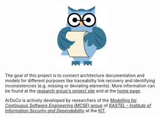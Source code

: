 
<p align="center"> 
	<img alt="ArDoCo" src="profile/logo.png" height="210"/>
</p>

The goal of this project is to connect architecture documentation and models for different purposes like traceability link recovery and identifying inconsistencies (e.g. missing or deviating elements). More information can be found at the [research group's project site](https://mcse.kastel.kit.edu/Projects_ArDoCo.php) and at the [home page](https://ardoco.de/).

ArDoCo is actively developed by researchers of the _[Modelling for Continuous Software Engineering (MCSE) group](https://mcse.kastel.kit.edu)_ of _[KASTEL - Institute of Information Security and Dependability](https://kastel.kit.edu)_ at the [KIT](https://www.kit.edu).
